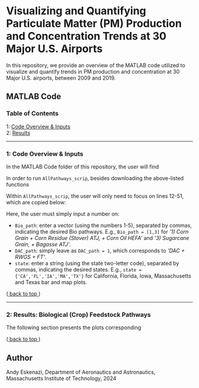 <a name="back_to_top"></a>
# Visualizing and Quantifying Particulate Matter (PM) Production and Concentration Trends at 30 Major U.S. Airports

In this repository, we provide an overview of the MATLAB code utilized to visualize and quantify trends in PM production and concentration at 30 Major U.S. airports, between 2009 and 2019.

## MATLAB Code

### Table of Contents

1: [ Code Overview & Inputs](#overview) <br />
2: [ Results ](#results) <br />

---
<a name="overview"></a>
### 1: Code Overview & Inputs

In the MATLAB Code folder of this repository, the user will find 

In order to run ```AllPathways_scrip```, besides downloading the above-listed functions

Within ```AllPathways_scrip```, the user will only need to focus on lines 12-51, which are copied below:

Here, the user must simply input a number on:
* ```Bio_path```: enter a vector (using the numbers 1-5), separated by commas, indicating the desired Bio pathways. E.g., ```Bio_path = [1,3]``` for _'1) Corn Grain + Corn Residue (Stover) ATJ, + Corn Oil HEFA'_ and _'3) Sugarcane Grain, + Bagasse ATJ'_.
* ```DAC_path```: simply leave as ```DAC_path = 1```, which corresponds to _'DAC + RWGS + FT'_.
* ```state```: enter a string (using the state two-letter code), separated by commas, indicating the desired states. E.g., ```state = {'CA','FL','IA','MA','TX'}``` for California, Florida, Iowa, Massachusetts and Texas bar and map plots.

([ back to top ](#back_to_top))

---
<a name="results"></a>
### 2: Results: Biological (Crop) Feedstock Pathways

The following section presents the plots corresponding

([ back to top ](#back_to_top))

## Author

Andy Eskenazi, Department of Aeronautics and Astronautics,
Massachusetts Institute of Technology, 2024 <br />
